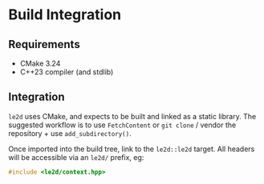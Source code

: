 # Build Integration

## Requirements

- CMake 3.24
- C++23 compiler (and stdlib)

## Integration

`le2d` uses CMake, and expects to be built and linked as a static library. The suggested workflow is to use `FetchContent` or `git clone` / vendor the repository + use `add_subdirectory()`.

Once imported into the build tree, link to the `le2d::le2d` target. All headers will be accessible via an `le2d/` prefix, eg:

```cpp
#include <le2d/context.hpp>
```
